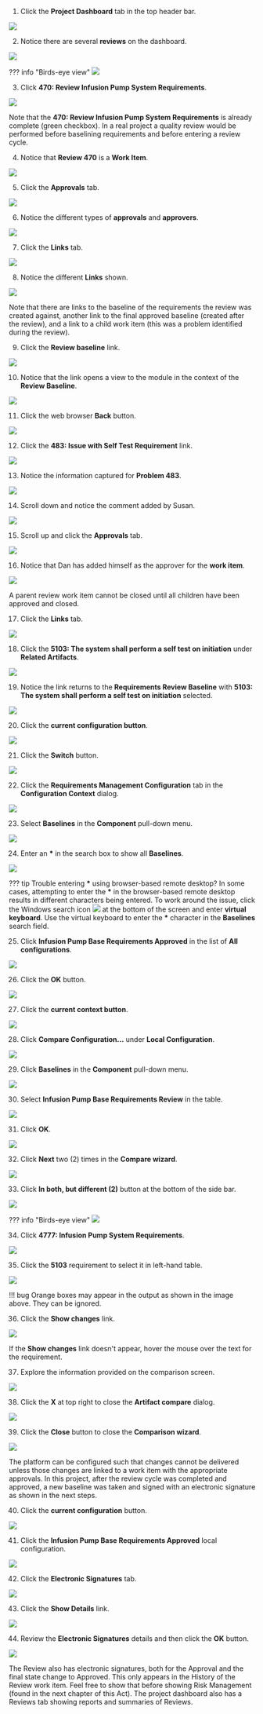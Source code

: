 1. Click the **Project Dashboard** tab in the top header bar.

![](_attachments/PD-headerbar.png)

2. Notice there are several **reviews** on the dashboard.

![](_attachments/PD-Reviews.png)

??? info "Birds-eye view"
    ![](_attachments/PD-Reviews-BEV.png)

3. Click **470: Review Infusion Pump System Requirements**.

![](_attachments/PD-Reviews-470.png)

Note that the **470: Review Infusion Pump System Requirements** is already complete (green checkbox). In a real project a quality review would be performed before baselining requirements and before entering a review cycle.

4. Notice that **Review 470** is a **Work Item**.

![](_attachments/Req470-WorkItem.png)

5. Click the **Approvals** tab.

![](_attachments/Req470-WorkItemApprovalsClick.png)

6. Notice the different types of **approvals** and **approvers**.

![](_attachments/Req470-WorkItemApprovals.png)

7. Click the **Links** tab.

![](_attachments/Req470-WorkItemLinksClick.png)

8. Notice the different **Links** shown.

![](_attachments/Req470-WorkItemLinks.png)

Note that there are links to the baseline of the requirements the review was created against, another link to the final approved baseline (created after the review), and a link to a child work item (this was a problem identified during the review).

9. Click the **Review baseline** link.

![](_attachments/Req470-ClickReviewBaseline.png)

10. Notice that the link opens a view to the module in the context of the **Review Baseline**.

![](_attachments/Req470-ReviewBaseline.png)

11. Click the web browser **Back** button.

![](_attachments/Req470-BrowserBackButton.png)

12. Click the **483: Issue with Self Test Requirement** link.

![](_attachments/Req470-ClickIssue.png)

13. Notice the information captured for **Problem 483**.

![](_attachments/Problem483-top.png)

14. Scroll down and notice the comment added by Susan.

![](_attachments/Problem483-bottom.png)

15. Scroll up and click the **Approvals** tab.

![](_attachments/Problem483-topApprovalTab.png)

16.  Notice that Dan has added himself as the approver for the **work item**.

![](_attachments/Problem483-ApprovalTab.png)

A parent review work item cannot be closed until all children have been approved and closed.

17. Click the **Links** tab.

![](_attachments/Problem483-ApprovalTabLinks.png)

18. Click the **5103: The system shall perform a self test on initiation** under **Related Artifacts**.

![](_attachments/Problem483-Links-RelatedArtifacts.png)

19. Notice the link returns to the **Requirements Review Baseline** with **5103: The system shall perform a self test on initiation** selected.

![](_attachments/Problem483-RequirementsReview.png)

20. Click the **current configuration button**.

![](_attachments/CurrentConfig-Review.png)

21. Click the **Switch** button.

![](_attachments/CurrentConfig-ReviewSwitchButton.png)

22. Click the **Requirements Management Configuration** tab in the **Configuration Context** dialog.

![](_attachments/SwitchDialog1.png)

23. Select **Baselines** in the **Component** pull-down menu.

![](_attachments/SwitchDialog2.png)

24. Enter an **\*** in the search box to show all **Baselines**.

![](_attachments/SwitchDialog3.png)

??? tip Trouble entering **\*** using browser-based remote desktop?
    In some cases, attempting to enter the **\*** in the browser-based remote desktop results in different characters being entered. To work around the issue, click the Windows search icon ![](_attachments/WindowsSearchIcon.png) at the bottom of the screen and enter **virtual keyboard**.  Use the virtual keyboard to enter the **\*** character in the **Baselines** search field.

25. Click **Infusion Pump Base Requirements Approved** in the list of **All configurations**.

![](_attachments/SwitchDialog4.png)

26. Click the **OK** button.

![](_attachments/SwitchDialog5.png)

27. Click the **current context button**.

![](_attachments/CurrentConfig-Review.png)

28. Click **Compare Configuration...** under **Local Configuration**.

![](_attachments/CurrentConfig-Review-CompareOption.png)

29. Click **Baselines** in the **Component** pull-down menu.

![](_attachments/CompareDialog1.png)

30. Select **Infusion Pump Base Requirements Review** in the table.

![](_attachments/CompareDialog2.png)

31. Click **OK**.

![](_attachments/CompareDialog3.png)

32. Click **Next** two (2) times in the **Compare wizard**.

![](_attachments/CompareWizard-1.png)

33. Click **In both, but different (2)** button at the bottom of the side bar.

![](_attachments/InBoth.png)

??? info "Birds-eye view"
    ![](_attachments/InBoth-BEV.png)

34. Click **4777: Infusion Pump System Requirements**.

![](_attachments/InBothReport.png)

35. Click the **5103** requirement to select it in left-hand table.

![](_attachments/InBothReportTable.png)

!!! bug
    Orange boxes may appear in the output as shown in the image above. They can be ignored.

36. Click the **Show changes** link.

![](_attachments/ShowChanges.png)

If the **Show changes** link doesn't appear, hover the mouse over the text for the requirement.

37. Explore the information provided on the comparison screen.

![](_attachments/ArtifactComparison.png)

38. Click the **X** at top right to close the **Artifact compare** dialog.

![](_attachments/ArtifactComparisonClose.png)

39. Click the **Close** button to close the **Comparison wizard**.

![](_attachments/ComparisonWizardClose.png)

The platform can be configured such that changes cannot be delivered unless those changes are linked to a work item with the appropriate approvals. In this project, after the review cycle was completed and approved, a new baseline was taken and signed with an electronic signature as shown in the next steps.

40. Click the **current configuration** button.

![](_attachments/CurrentConfig-Signature.png)

41. Click the **Infusion Pump Base Requirements Approved** local configuration.

![](_attachments/CurrentConfig-SignatureSelect.png)

42. Click the **Electronic Signatures** tab.

![](_attachments/Baseline-ESig-Description.png)

43. Click the **Show Details** link.

![](_attachments/Baseline-ESig-Summary.png)

44. Review the **Electronic Signatures** details and then click the **OK** button.

![](_attachments/Baseline-ESig-Details.png)

The Review also has electronic signatures, both for the Approval and the final state change to Approved. This only appears in the History of the Review work item. Feel free to show that before showing Risk Management (found in the next chapter of this Act). The project dashboard also has a Reviews tab showing reports and summaries of Reviews.
